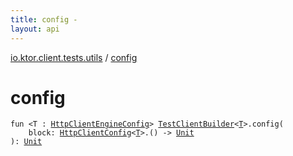 ```yaml
---
title: config - 
layout: api
---
```


<div class='api-docs-breadcrumbs'><a href="index.html">io.ktor.client.tests.utils</a> / <a href="./config.html">config</a></div>

# config

<div class="signature"><code><span class="keyword">fun </span><span class="symbol">&lt;</span><span class="identifier">T</span>&nbsp;<span class="symbol">:</span>&nbsp;<a href="../io.ktor.client.engine/-http-client-engine-config/index.html"><span class="identifier">HttpClientEngineConfig</span></a><span class="symbol">&gt;</span> <a href="-test-client-builder/index.html"><span class="identifier">TestClientBuilder</span></a><span class="symbol">&lt;</span><a href="config.html#T"><span class="identifier">T</span></a><span class="symbol">&gt;</span><span class="symbol">.</span><span class="identifier">config</span><span class="symbol">(</span><br/>&nbsp;&nbsp;&nbsp;&nbsp;<span class="parameterName" id="io.ktor.client.tests.utils$config(io.ktor.client.tests.utils.TestClientBuilder((io.ktor.client.tests.utils.config.T)), kotlin.Function1((io.ktor.client.HttpClientConfig((io.ktor.client.tests.utils.config.T)), kotlin.Unit)))/block">block</span><span class="symbol">:</span>&nbsp;<a href="../io.ktor.client/-http-client-config/index.html"><span class="identifier">HttpClientConfig</span></a><span class="symbol">&lt;</span><a href="config.html#T"><span class="identifier">T</span></a><span class="symbol">&gt;</span><span class="symbol">.</span><span class="symbol">(</span><span class="symbol">)</span>&nbsp;<span class="symbol">-&gt;</span>&nbsp;<a href="https://kotlinlang.org/api/latest/jvm/stdlib/kotlin/-unit/index.html"><span class="identifier">Unit</span></a><br/><span class="symbol">)</span><span class="symbol">: </span><a href="https://kotlinlang.org/api/latest/jvm/stdlib/kotlin/-unit/index.html"><span class="identifier">Unit</span></a></code></div>
